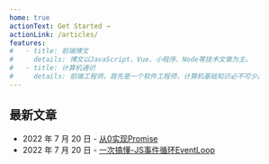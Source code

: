 ```yaml
---
home: true
actionText: Get Started →
actionLink: /articles/
features:
#   - title: 前端博文
#     details: 博文以JavaScript、Vue、小程序、Node等技术文章为主。
#   - title: 计算机通识
#     details: 前端工程师，首先是一个软件工程师，计算机基础知识必不可少。
---
```


## 最新文章

- 2022 年 7 月 20 日 - [从0实现Promise](/articles/JavaScript/从0实现Promise.md)
- 2022 年 7 月 20 日 - [一次搞懂-JS事件循环EventLoop](/articles/JavaScript/一次搞懂-JS事件循环EventLoop.md)